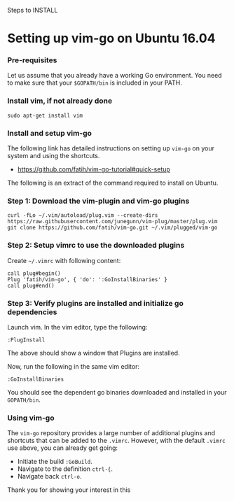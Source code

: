 Steps to INSTALL 
# Setting up vim-go on Ubuntu 16.04

### Pre-requisites

Let us assume that you already have a working Go environment. You need to make sure that your `$GOPATH/bin` is included in your PATH.

### Install vim, if not already done
```
sudo apt-get install vim
```

### Install and setup vim-go

The following link has detailed instructions on setting up `vim-go` on your system and using the shortcuts. 
- https://github.com/fatih/vim-go-tutorial#quick-setup

The following is an extract of the command required to install on Ubuntu.
### Step 1: Download the vim-plugin and vim-go plugins
```
curl -fLo ~/.vim/autoload/plug.vim --create-dirs https://raw.githubusercontent.com/junegunn/vim-plug/master/plug.vim
git clone https://github.com/fatih/vim-go.git ~/.vim/plugged/vim-go
```

### Step 2: Setup vimrc to use the downloaded plugins

Create `~/.vimrc` with following content:
```
call plug#begin()
Plug 'fatih/vim-go', { 'do': ':GoInstallBinaries' }
call plug#end()
```

### Step 3: Verify plugins are installed and initialize go dependencies
Launch vim. In the vim editor, type the following:
```
:PlugInstall
```
The above should show a window that Plugins are installed.

Now, run the following in the same vim editor:
```
:GoInstallBinaries
```

You should see the dependent go binaries downloaded and installed in your `GOPATH/bin`. 

### Using vim-go

The `vim-go` repository provides a large number of additional plugins and shortcuts that can be added to the `.vimrc`. However, with the default `.vimrc` use above, you can already get going:
- Initiate the build `:GoBuild`.
- Navigate to the definition `ctrl-{`.
- Navigate back `ctrl-o`.


Thank you for showing your interest in this 
